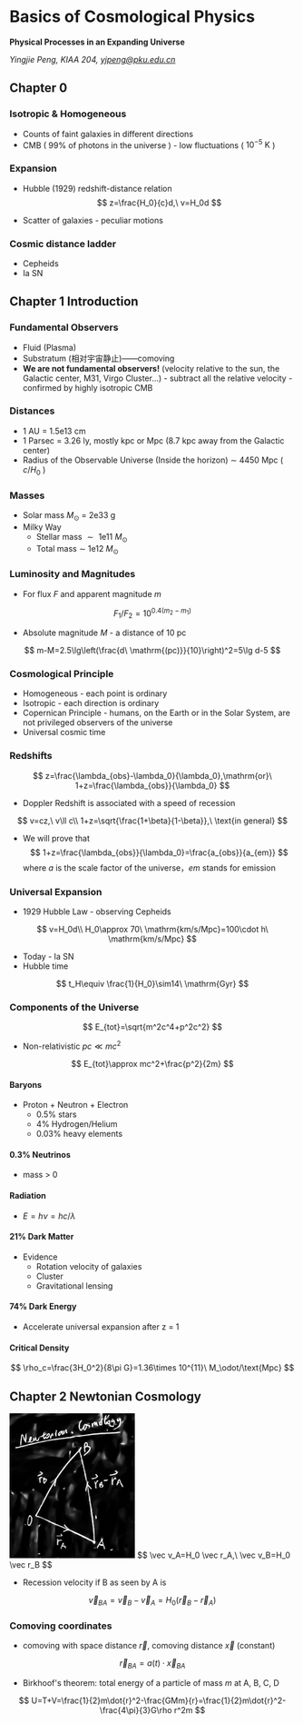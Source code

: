 # Basics of Cosmological Physics

**Physical Processes in an Expanding Universe**

*Yingjie Peng, KIAA 204, yjpeng@pku.edu.cn*

## Chapter 0

### Isotropic & Homogeneous

- Counts of faint galaxies in different directions
- CMB ( 99% of photons in the universe ) - low fluctuations ( $10^{-5}\ \mathrm{K}$ )

### Expansion

- Hubble (1929) redshift-distance relation
  $$
  z=\frac{H_0}{c}d,\ v=H_0d
  $$

- Scatter of galaxies - peculiar motions

### Cosmic distance ladder

- Cepheids
- Ia SN



## Chapter 1 Introduction

### Fundamental Observers

- Fluid (Plasma)
- Substratum (相对宇宙静止)——comoving
- **We are not fundamental observers!** (velocity relative to the sun, the Galactic center, M31, Virgo Cluster…) - subtract all the relative velocity - confirmed by highly isotropic CMB

### Distances

- 1 AU = 1.5e13 cm
- 1 Parsec = 3.26 ly, mostly kpc or Mpc (8.7 kpc away from the Galactic center)
- Radius of the Observable Universe (Inside the horizon) $\sim$ 4450 Mpc ( $c/H_0$ )

### Masses

- Solar mass $M_\odot$ = 2e33 g
- Milky Way
  - Stellar mass $\sim​$ 1e11 $M_\odot​$
  - Total mass $\sim$ 1e12 $M_\odot$

### Luminosity and Magnitudes

- For flux $F$ and apparent magnitude $m$

$$
F_1/F_2=10^{0.4(m_2-m_1)}
$$

- Absolute magnitude $M$ - a distance of 10 pc

$$
m-M=2.5\lg\left(\frac{d\ \mathrm{(pc)}}{10}\right)^2=5\lg d-5
$$

### Cosmological Principle

- Homogeneous - each point is ordinary
- Isotropic - each direction is ordinary
- Copernican Principle - humans, on the Earth or in the Solar System, are not privileged observers of the universe
- Universal cosmic time

### Redshifts

$$
z=\frac{\lambda_{obs}-\lambda_0}{\lambda_0},\mathrm{or}\ 1+z=\frac{\lambda_{obs}}{\lambda_0}
$$

- Doppler Redshift is associated with a speed of recession

$$
v=cz,\ v\ll c\\
1+z=\sqrt{\frac{1+\beta}{1-\beta}},\ \text{in general}
$$

- We will prove that
$$
1+z=\frac{\lambda_{obs}}{\lambda_0}=\frac{a_{obs}}{a_{em}}
$$
  where $a$ is the scale factor of the universe，$em$ stands for emission

### Universal Expansion

- 1929 Hubble Law - observing Cepheids

$$
v=H_0d\\
H_0\approx 70\ \mathrm{km/s/Mpc}=100\cdot h\ \mathrm{km/s/Mpc}
$$

- Today - Ia SN
- Hubble time

$$
t_H\equiv \frac{1}{H_0}\sim14\ \mathrm{Gyr}
$$

### Components of the Universe

$$
E_{tot}=\sqrt{m^2c^4+p^2c^2}
$$

- Non-relativistic $pc\ll mc^2$

$$
E_{tot}\approx mc^2+\frac{p^2}{2m}
$$

#### Baryons

- Proton + Neutron + Electron
  - 0.5% stars
  - 4% Hydrogen/Helium
  - 0.03% heavy elements

#### 0.3% Neutrinos

- mass > 0

#### Radiation

- $E=h\nu=hc/\lambda$

#### 21% Dark Matter

- Evidence
  - Rotation velocity of galaxies
  - Cluster
  - Gravitational lensing

#### 74% Dark Energy

- Accelerate universal expansion after z = 1

#### Critical Density

$$
\rho_c=\frac{3H_0^2}{8\pi G}=1.36\times 10^{11}\ M_\odot/\text{Mpc}
$$



## Chapter 2 Newtonian Cosmology

<img src="./fig/IMG_0619.jpg" style="zoom:30%" />
$$
\vec v_A=H_0 \vec r_A,\ \vec v_B=H_0 \vec r_B
$$

- Recession velocity if B as seen by A is

$$
\vec v_{BA}=\vec v_B-\vec v_A=H_0(\vec r_B-\vec r_A)
$$

### Comoving coordinates

- comoving with space distance $\vec r$, comoving distance $\vec x$ (constant)

$$
\vec r_{BA} = a(t)\cdot\vec x_{BA}
$$

- Birkhoof's theorem: total energy of a particle of mass $m$ at A, B, C, D


$$
U=T+V=\frac{1}{2}m\dot{r}^2-\frac{GMm}{r}=\frac{1}{2}m\dot{r}^2-\frac{4\pi}{3}G\rho r^2m
$$